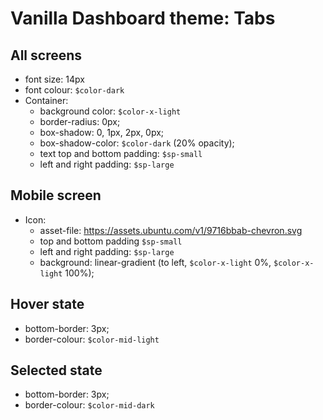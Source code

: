 # Vanilla Dashboard theme: Tabs

## All screens
- font size: 14px
- font colour: `$color-dark`
- Container:
  - background color: `$color-x-light`
  - border-radius: 0px;
  - box-shadow: 0, 1px, 2px, 0px;
  - box-shadow-color: `$color-dark` (20% opacity);
  - text top and bottom padding: `$sp-small`
  - left and right padding: `$sp-large`

## Mobile screen
- Icon: 
  - asset-file: https://assets.ubuntu.com/v1/9716bbab-chevron.svg
  - top and bottom padding `$sp-small`
  - left and right padding: `$sp-large`
  - background: linear-gradient (to left, `$color-x-light` 0%, `$color-x-light` 100%);

## Hover state
- bottom-border: 3px;
- border-colour: `$color-mid-light`

## Selected state
- bottom-border: 3px;
- border-colour: `$color-mid-dark`
